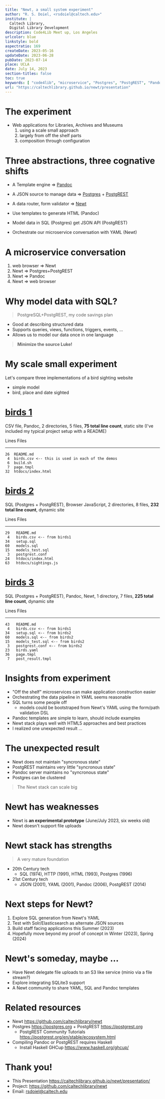 ```yaml
---
title: "Newt, a small system experiment"
author: "R. S. Doiel, <rsdoiel@caltech.edu>"
institute: |
  Caltech Library,
  Digital Library Development
description: Code4Lib Meet up, Los Angeles
urlcolor: blue
linkstyle: bold
aspectratio: 169
createDate: 2023-05-16
updateDate: 2023-06-28
pubDate: 2023-07-14
place: UCLA
date: July 14, 2023
section-titles: false
toc: true
keywords: [ "code4lib", "microservice", "Postgres", "PostgREST", "Pandoc" ]
url: "https://caltechlibrary.github.io/newt/presentation"
---
```


# The experiment

- Web applications for Libraries, Archives and Museums
  1. using a scale small approach
  2. largely from off the shelf parts
  3. composition through configuration

# Three abstractions, three cognative shifts

- A Template engine => [Pandoc](https://pandoc.org)
- A JSON source to manage data => [Postgres](https://postgresql.org) + [PostgREST](https://postgrest.org)
- A data router, form validator => [Newt](https://github.com/caltechlibrary/newt/)

- Use templates to generate HTML (Pandoc)
- Model data in SQL (Postgres) get JSON API (PostgREST)
- Orchestrate our microservice conversation with YAML (Newt)

# A microservice conversation

1. web browser => Newt
2. Newt => Postgres+PostgREST
3. Newt => Pandoc
4. Newt => web browser

# Why model data with SQL?

> PostgreSQL+PostgREST, my code savings plan

- Good at describing structured data
- Supports queries, views, functions, triggers, events, ...
- Allows us to model our data once in one language

> **Minimize the source Luke!**

# My scale small experiment

Let's compare three implementations of a bird sighting website

- simple model
- bird, place and date sighted

# [birds 1](../demos/make-birds1.bash "this is a static website")

CSV file, Pandoc, 2 directories, 5 files, **75 total line count**, static site
(I've included my typical project setup with a README)

Lines   Files
------  ---------------
    26  README.md
     4  birds.csv <-- this is used in each of the demos
     6  build.sh
     7  page.tmpl
    32  htdocs/index.html

# [birds 2](../demos/make-birds2.bash "this website requires a machine")

SQL (Postgres + PostgREST), Browser JavaScript, 2 directories, 8 files, **232 total line count**, dynamic site

Lines    Files
------   --------------
    29   README.md
     4   birds.csv <-- from birds1
    34   setup.sql
    60   models.sql
    15   models_test.sql
     3   postgrest.conf
    24   htdocs/index.html
    63   htdocs/sightings.js

# [birds 3](../demos/make-birds3.bash "this website requires a machine")

SQL (Postgres + PostgREST), Pandoc, Newt, 1 directory, 7 files, **225 total line count**, dynamic site

Lines    Files
------   ---------------
    43   README.md
     4   birds.csv <-- from birds1
    34   setup.sql <-- from birds2
    60   models.sql <-- from birds2
    15   models_test.sql <-- from birds2
     3   postgrest.conf <-- from birds2
    23   birds.yaml
    36   page.tmpl
     7   post_result.tmpl
# Insights from experiment

- "Off the shelf" microservices can make application construction easier
- Orchestrating the data pipeline in YAML seems reasonable
- SQL turns some people off
  - models could be bootstraped from Newt's YAML using the form/path validation DSL
- Pandoc templates are simple to learn, should include examples
- Newt stack plays well with HTML5 approaches and best practices
- I realized one unexpected result ...

# The unexpected result

- Newt does not maintain "syncronous state"
- PostgREST maintains very little "syncronous state"
- Pandoc server maintains no "syncronous state"
- Postgres can be clustered

> The Newt stack can scale big

# Newt has weaknesses

- Newt is **an experimental prototype** (June/July 2023, six weeks old)
- Newt doesn't support file uploads

# Newt stack has strengths

> A very mature foundation

- 20th Century tech
  - SQL (1974), HTTP (1991), HTML (1993), Postgres (1996)
- 21st Century tech
  - JSON (2001), YAML (2001), Pandoc (2006), PostgREST (2014)

# Next steps for Newt?

1. Explore SQL generation from Newt's YAML
2. Test with Solr/Elasticsearch as alternate JSON sources
3. Build staff facing applications this Summer (2023)
4. Hopefully move beyond my proof of concept in Winter (2023), Spring (2024)

# Newt's someday, maybe ...

- Have Newt delegate file uploads to an S3 like service (minio via a file stream?)
- Explore integrating SQLite3 support
- A Newt community to share YAML, SQL and Pandoc templates

# Related resources

- Newt <https://github.com/caltechlibrary/newt>
- Postgres <https://postgres.org> + PostgREST <https://postgrest.org>
  - PostgREST Community Tutorials <https://postgrest.org/en/stable/ecosystem.html>
- Compiling Pandoc or PostgREST requires Haskell
  - Install Haskell GHCup <https://www.haskell.org/ghcup/>

# Thank you!

- This Presentation <https://caltechlibrary.github.io/newt/presentation/>
- Project: <https://github.com/caltechlibrary/newt>
- Email: rsdoiel@caltech.edu
